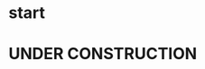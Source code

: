 # start
<!doctype html>
<html>
  <head>
    <body>
      <h1>UNDER CONSTRUCTION</h1>
    </body>
  </head>
</html>
